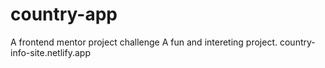 # country-app
A frontend mentor project challenge
A fun and intereting project.
country-info-site.netlify.app
